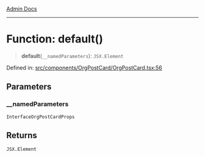 [Admin Docs](/)

***

# Function: default()

> **default**(`__namedParameters`): `JSX.Element`

Defined in: [src/components/OrgPostCard/OrgPostCard.tsx:56](https://github.com/PalisadoesFoundation/talawa-admin/blob/main/src/components/OrgPostCard/OrgPostCard.tsx#L56)

## Parameters

### \_\_namedParameters

`InterfaceOrgPostCardProps`

## Returns

`JSX.Element`
